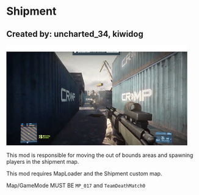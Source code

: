 # Shipment

## Created by: uncharted_34, kiwidog

![shipment](shipment.png)

This mod is responsible for moving the out of bounds areas and spawning players in the shipment map.

This mod requires MapLoader and the Shipment custom map.

Map/GameMode MUST BE `MP_017` and `TeamDeathMatch0`